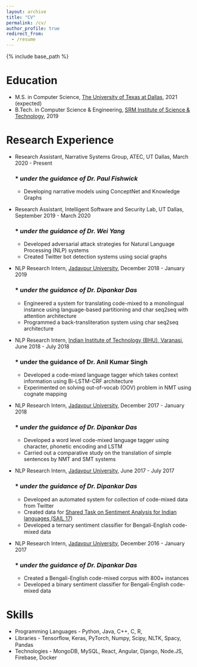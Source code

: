 ```yaml
---
layout: archive
title: "CV"
permalink: /cv/
author_profile: true
redirect_from:
  - /resume
---
```


{% include base_path %}

Education
======
* M.S. in Computer Science, [The University of Texas at Dallas](https://www.utdallas.edu/), 2021 (expected)
* B.Tech. in Computer Science & Engineering, [SRM Institute of Science & Technology](https://www.srmist.edu.in/), 2019

Research Experience
======
* Research Assistant,  Narrative Systems Group, ATEC, UT Dallas, March 2020 - Present
  ### * <em>under the guidance of Dr. Paul Fishwick</em>
  * Developing narrative models using ConceptNet and Knowledge Graphs

* Research Assistant, Intelligent Software and Security Lab, UT Dallas, September 2019 - March 2020
  ### * <em>under the guidance of Dr. Wei Yang</em>
  * Developed adversarial attack strategies for Natural Language Processing (NLP) systems 
  * Created Twitter bot detection systems using social graphs 

* NLP Research Intern, [Jadavpur University](http://www.jaduniv.edu.in/), December 2018 - January 2019 
  ### * <em>under the guidance of Dr. Dipankar Das</em>
  * Engineered a system for translating code-mixed to a monolingual instance using language-based partitioning and char seq2seq with attention architecture
  * Programmed a back-transliteration system using char seq2seq architecture
  
* NLP Research Intern, [Indian Institute of Technology (BHU), Varanasi](https://www.iitbhu.ac.in/), June 2018 - July 2018 
  ### * </em>under the guidance of Dr. Anil Kumar Singh</em>
  * Developed a code-mixed language tagger which takes context information using Bi-LSTM-CRF architecture
  * Experimented on solving out-of-vocab (OOV) problem in NMT using cognate mapping 

* NLP Research Intern, [Jadavpur University](http://www.jaduniv.edu.in/), December 2017 - January 2018 
  ### * <em>under the guidance of Dr. Dipankar Das</em>
  * Developed a word level code-mixed language tagger using character, phonetic encoding and LSTM
  * Carried out a comparative study on the translation of simple sentences by NMT and SMT systems 
  
* NLP Research Intern, [Jadavpur University](http://www.jaduniv.edu.in/), June 2017 - July 2017 
  ### * <em>under the guidance of Dr. Dipankar Das</em>
  * Developed an automated system for collection of code-mixed data from Twitter
  * Created data for [Shared Task on Sentiment Analysis for Indian languages (SAIL 17](http://www.dasdipankar.com/SAILCodeMixed.html))
  * Developed a ternary sentiment classiﬁer for Bengali-English code-mixed data

* NLP Research Intern, [Jadavpur University](http://www.jaduniv.edu.in/), December 2016 - January 2017 
  ### * <em>under the guidance of Dr. Dipankar Das</em>
  * Created a Bengali-English code-mixed corpus with 800+ instances
  * Developed a binary sentiment classifier for Bengali-English code-mixed data
  
Skills
======
* Programming Languages - Python, Java, C++, C, R, 
* Libraries - Tensorﬂow, Keras, PyTorch, Numpy, Scipy, NLTK, Spacy, Pandas 
* Technologies - MongoDB, MySQL, React, Angular, Django, Node.JS, Firebase, Docker

<!---
Publications
======
  <ul>{% for post in site.publications %}
    {% include archive-single-cv.html %}
  {% endfor %}</ul>
  
Talks
======
  <ul>{% for post in site.talks %}
    {% include archive-single-talk-cv.html %}
  {% endfor %}</ul>
  
Teaching
======
  <ul>{% for post in site.teaching %}
    {% include archive-single-cv.html %}
  {% endfor %}</ul>
  
Service and leadership
======
* Currently signed in to 43 different slack teams
-->
